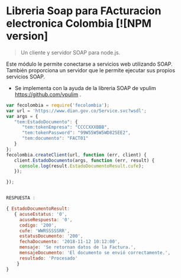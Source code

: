 # Libreria Soap para FActuracion electronica Colombia [![NPM version]

> Un cliente y servidor SOAP para node.js.

Este módulo le permite conectarse a servicios web utilizando SOAP. También proporciona un servidor que le permite ejecutar sus propios servicios SOAP.


- Se implementa con la ayuda de la libreria SOAP  de vpulim  https://github.com/vpulim .
``` javascript
var fecolombia = require('fecolombia');
var url = 'https://www.dian.gov.co/Service.svc?wsdl';
var args = {
   "tem:EstadoDocumento": {
      "tem:tokenEmpresa": "CCCCXXXBBB",
      "tem:tokenPassword": "99W55W5W5WD825EE2",
      "tem:documento": "FACT01"
   }
};
fecolombia.createClient(url, function (err, client) {
   client.EstadoDocumento(args, function (err, result) {
     console.log(result.EstadoDocumentoResult.cufe);
   });

});


RESPUESTA : 

{ EstadoDocumentoResult:
   { acuseEstatus: '0',
     acuseRespuesta: '0',
     codigo: '200',
     cufe: 'WWRSSSSSRR',
     estatusDocumento: '200',
     fechaDocumento: '2018-11-12 10:12:00',
     mensaje: 'Se retornan datos de la Factura.',
     mensajeDocumento: 'El documento se envió correctamente.',
     resultado: 'Procesado' 
    }
}
